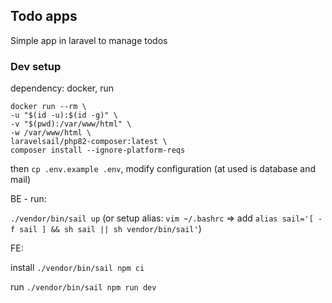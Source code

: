 ## Todo apps

Simple app in laravel to manage todos

### Dev setup
dependency: docker,
run
```
docker run --rm \
-u "$(id -u):$(id -g)" \
-v "$(pwd):/var/www/html" \
-w /var/www/html \
laravelsail/php82-composer:latest \
composer install --ignore-platform-reqs
```
then
`cp .env.example .env`, 
modify configuration (at used is database and mail)

BE - run:

`./vendor/bin/sail up` (or setup alias: `vim ~/.bashrc` => add `alias sail='[ -f sail ] && sh sail || sh vendor/bin/sail'`)

FE:

install `./vendor/bin/sail npm ci`

run `./vendor/bin/sail npm run dev`